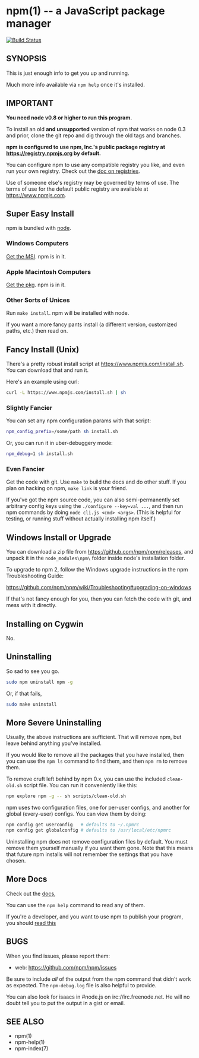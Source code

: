 npm(1) -- a JavaScript package manager
==============================
[![Build Status](https://img.shields.io/travis/npm/npm/master.svg)](https://travis-ci.org/npm/npm)
## SYNOPSIS

This is just enough info to get you up and running.

Much more info available via `npm help` once it's installed.

## IMPORTANT

**You need node v0.8 or higher to run this program.**

To install an old **and unsupported** version of npm that works on node 0.3
and prior, clone the git repo and dig through the old tags and branches.

**npm is configured to use npm, Inc.'s public package registry at
<https://registry.npmjs.org> by default.**

You can configure npm to use any compatible registry you
like, and even run your own registry. Check out the [doc on
registries](https://docs.npmjs.com/misc/registry).

Use of someone else's registry may be governed by terms of use. The
terms of use for the default public registry are available at
<https://www.npmjs.com>.

## Super Easy Install

npm is bundled with [node](http://nodejs.org/download/).

### Windows Computers

[Get the MSI](http://nodejs.org/download/).  npm is in it.

### Apple Macintosh Computers

[Get the pkg](http://nodejs.org/download/).  npm is in it.

### Other Sorts of Unices

Run `make install`.  npm will be installed with node.

If you want a more fancy pants install (a different version, customized
paths, etc.) then read on.

## Fancy Install (Unix)

There's a pretty robust install script at
<https://www.npmjs.com/install.sh>.  You can download that and run it.

Here's an example using curl:

```sh
curl -L https://www.npmjs.com/install.sh | sh
```

### Slightly Fancier

You can set any npm configuration params with that script:

```sh
npm_config_prefix=/some/path sh install.sh
```

Or, you can run it in uber-debuggery mode:

```sh
npm_debug=1 sh install.sh
```

### Even Fancier

Get the code with git.  Use `make` to build the docs and do other stuff.
If you plan on hacking on npm, `make link` is your friend.

If you've got the npm source code, you can also semi-permanently set
arbitrary config keys using the `./configure --key=val ...`, and then
run npm commands by doing `node cli.js <cmd> <args>`.  (This is helpful
for testing, or running stuff without actually installing npm itself.)

## Windows Install or Upgrade

You can download a zip file from <https://github.com/npm/npm/releases>, and
unpack it in the `node_modules\npm\` folder inside node's installation folder.

To upgrade to npm 2, follow the Windows upgrade instructions in
the npm Troubleshooting Guide:

<https://github.com/npm/npm/wiki/Troubleshooting#upgrading-on-windows>

If that's not fancy enough for you, then you can fetch the code with
git, and mess with it directly.

## Installing on Cygwin

No.

## Uninstalling

So sad to see you go.

```sh
sudo npm uninstall npm -g
```
Or, if that fails,

```sh
sudo make uninstall
```

## More Severe Uninstalling

Usually, the above instructions are sufficient.  That will remove
npm, but leave behind anything you've installed.

If you would like to remove all the packages that you have installed,
then you can use the `npm ls` command to find them, and then `npm rm` to
remove them.

To remove cruft left behind by npm 0.x, you can use the included
`clean-old.sh` script file.  You can run it conveniently like this:

```sh
npm explore npm -g -- sh scripts/clean-old.sh
```

npm uses two configuration files, one for per-user configs, and another
for global (every-user) configs.  You can view them by doing:

```sh
npm config get userconfig   # defaults to ~/.npmrc
npm config get globalconfig # defaults to /usr/local/etc/npmrc
```

Uninstalling npm does not remove configuration files by default.  You
must remove them yourself manually if you want them gone.  Note that
this means that future npm installs will not remember the settings that
you have chosen.

## More Docs

Check out the [docs](https://docs.npmjs.com/),

You can use the `npm help` command to read any of them.

If you're a developer, and you want to use npm to publish your program,
you should [read this](https://docs.npmjs.com/misc/developers)

## BUGS

When you find issues, please report them:

* web:
  <https://github.com/npm/npm/issues>

Be sure to include *all* of the output from the npm command that didn't work
as expected.  The `npm-debug.log` file is also helpful to provide.

You can also look for isaacs in #node.js on irc://irc.freenode.net.  He
will no doubt tell you to put the output in a gist or email.

## SEE ALSO

* npm(1)
* npm-help(1)
* npm-index(7)
